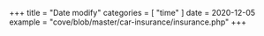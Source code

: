 +++
title = "Date modify"
categories = [ "time" ]
date = 2020-12-05
example = "cove/blob/master/car-insurance/insurance.php"
+++
